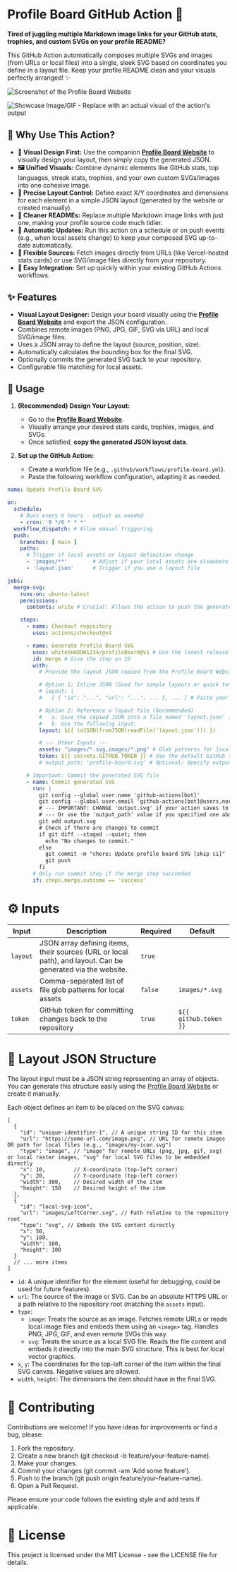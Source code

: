 # Profile Board GitHub Action 🧩


**Tired of juggling multiple Markdown image links for your GitHub stats, trophies, and custom SVGs on your profile README?**

This GitHub Action automatically composes multiple SVGs and images (from URLs or local files) into a single, sleek SVG based on coordinates you define in a layout file. Keep your profile README clean and your visuals perfectly arranged! ✨

![Screenshot of the Profile Board Website](screenshot.png)

![Showcase Image/GIF - Replace with an actual visual of the action's output](README.svg)

## 🤔 Why Use This Action?

*   **🎨 Visual Design First:** Use the companion **[Profile Board Website](https://github.com/whiteSHADOW1234/Profile-Board)** to visually design your layout, then simply copy the generated JSON.
*   **🖼️ Unified Visuals:** Combine dynamic elements like GitHub stats, top languages, streak stats, trophies, and your own custom SVGs/images into one cohesive image.
*   **📐 Precise Layout Control:** Define exact X/Y coordinates and dimensions for each element in a simple JSON layout (generated by the website or created manually).
*   **🧹 Cleaner READMEs:** Replace multiple Markdown image links with just one, making your profile source code much tidier.
*   **🔄 Automatic Updates:** Run this action on a schedule or on push events (e.g., when local assets change) to keep your composed SVG up-to-date automatically.
*   **🔗 Flexible Sources:** Fetch images directly from URLs (like Vercel-hosted stats cards) or use SVG/image files directly from your repository.
*   **🚀 Easy Integration:** Set up quickly within your existing GitHub Actions workflows.

## ✨ Features

*   **Visual Layout Designer:** Design your board visually using the **[Profile Board Website](https://profile-board.vercel.app/)** and export the JSON configuration.
*   Combines remote images (PNG, JPG, GIF, SVG via URL) and local SVG/image files.
*   Uses a JSON array to define the layout (source, position, size).
*   Automatically calculates the bounding box for the final SVG.
*   Optionally commits the generated SVG back to your repository.
*   Configurable file matching for local assets.

## 🚀 Usage

1.  **(Recommended) Design Your Layout:**
    *   Go to the **[Profile Board Website](https://profile-board.vercel.app/)**. 
    *   Visually arrange your desired stats cards, trophies, images, and SVGs.
    *   Once satisfied, **copy the generated JSON layout data**.

2.  **Set up the GitHub Action:**
    *   Create a workflow file (e.g., `.github/workflows/profile-board.yml`).
    *   Paste the following workflow configuration, adapting it as needed.

```yaml
name: Update Profile Board SVG

on:
  schedule:
    # Runs every 6 hours - adjust as needed
    - cron: '0 */6 * * *'
  workflow_dispatch: # Allow manual triggering
  push:
    branches: [ main ]
    paths:
      # Trigger if local assets or layout definition change
      - 'images/**'        # Adjust if your local assets are elsewhere
      - 'layout.json'      # Trigger if you use a layout file

jobs:
  merge-svg:
    runs-on: ubuntu-latest
    permissions:
      contents: write # Crucial: Allows the action to push the generated SVG

    steps:
      - name: Checkout repository
        uses: actions/checkout@v4

      - name: Generate Profile Board SVG
        uses: whiteSHADOW1234/profileBoard@v1 # Use the latest release tag
        id: merge # Give the step an ID
        with:
          # Provide the layout JSON copied from the Profile Board Website:

          # Option 1: Inline JSON (Good for simple layouts or quick tests)
          # layout: |
          #   [ { "id": "...", "url": "...", ... }, ... ] # Paste your JSON here

          # Option 2: Reference a layout file (Recommended)
          #   a. Save the copied JSON into a file named 'layout.json' in your repo root.
          #   b. Use the following input:
          layout: ${{ toJSON(fromJSON(readFile('layout.json'))) }}

          # --- Other Inputs ---
          assets: "images/*.svg,images/*.png" # Glob patterns for local files (adjust path if needed)
          token: ${{ secrets.GITHUB_TOKEN }} # Use the default GitHub token
          # output_path: 'profile-board.svg' # Optional: Specify output file path (if the action supports it, otherwise check default)

      # Important: Commit the generated SVG file
      - name: Commit generated SVG
        run: |
          git config --global user.name 'github-actions[bot]'
          git config --global user.email 'github-actions[bot]@users.noreply.github.com'
          # --- IMPORTANT: CHANGE 'output.svg' if your action saves to a different file ---
          # --- Or use the 'output_path' value if you specified one above ---
          git add output.svg 
          # Check if there are changes to commit
          if git diff --staged --quiet; then
            echo "No changes to commit."
          else
            git commit -m "chore: Update profile board SVG [skip ci]"
            git push
          fi
        # Only run commit step if the merge step succeeded
        if: steps.merge.outcome == 'success'

```

# ⚙️ Inputs

| Input         | Description                                                                                                 | Required | Default               |
| ------------- | ----------------------------------------------------------------------------------------------------------- | -------- | --------------------- |
| `layout`      | JSON array defining items, their sources (URL or local path), and layout. Can be generated via the website. | `true`   |                       |
| `assets`      | Comma-separated list of file glob patterns for local assets                                                 | `false`  | `images/*.svg`        |
| `token`       | GitHub token for committing changes back to the repository                                                  | `true`   | `${{ github.token }}` |

# 📐 Layout JSON Structure
The layout input must be a JSON string representing an array of objects. You can generate this structure easily using the [Profile Board Website](https://github.com/whiteSHADOW1234/Profile-Board) or create it manually.

Each object defines an item to be placed on the SVG canvas:
```
[
  {
    "id": "unique-identifier-1", // A unique string ID for this item
    "url": "https://some-url.com/image.png", // URL for remote images OR path for local files (e.g., "images/my-icon.svg")
    "type": "image", // "image" for remote URLs (png, jpg, gif, svg) or local raster images, "svg" for local SVG files to be embedded directly
    "x": 10,         // X-coordinate (top-left corner)
    "y": 20,         // Y-coordinate (top-left corner)
    "width": 300,    // Desired width of the item
    "height": 150    // Desired height of the item
  },
  {
    "id": "local-svg-icon",
    "url": "images/LeftCorner.svg", // Path relative to the repository root
    "type": "svg", // Embeds the SVG content directly
    "x": 50,
    "y": 180,
    "width": 100,
    "height": 100
  }
  // ... more items
]
```
- `id`: A unique identifier for the element (useful for debugging, could be used for future features).
- `url`: The source of the image or SVG. Can be an absolute HTTPS URL or a path relative to the repository root (matching the `assets` input).
- `type`:
  - `image`: Treats the source as an image. Fetches remote URLs or reads local image files and embeds them using an `<image>` tag. Handles PNG, JPG, GIF, and even remote SVGs this way.
  - `svg`: Treats the source as a local SVG file. Reads the file content and embeds it directly into the main SVG structure. This is best for local vector graphics.
- `x`, `y`: The coordinates for the top-left corner of the item within the final SVG canvas. Negative values are allowed.
- `width`, `height`: The dimensions the item should have in the final SVG.

# 🤝 Contributing
Contributions are welcome! If you have ideas for improvements or find a bug, please:

1. Fork the repository.
2. Create a new branch (git checkout -b feature/your-feature-name).
3. Make your changes.
4. Commit your changes (git commit -am 'Add some feature').
5. Push to the branch (git push origin feature/your-feature-name).
6. Open a Pull Request.

Please ensure your code follows the existing style and add tests if applicable.

# 📜 License
This project is licensed under the MIT License - see the LICENSE file for details.